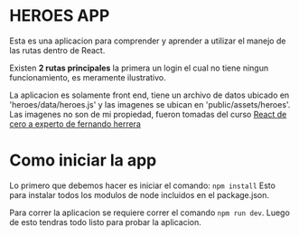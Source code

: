# HEROES APP
Esta es una aplicacion para comprender y aprender a utilizar el manejo de las rutas dentro de React.

Existen **2 rutas principales** la primera un login el cual no tiene ningun funcionamiento, es meramente ilustrativo.

La aplicacion es solamente front end, tiene un archivo de datos ubicado en  'heroes/data/heroes.js' y las imagenes se ubican en 'public/assets/heroes'. Las imagenes no son de mi propiedad,  fueron tomadas del curso [React de cero a experto de fernando  herrera](https://www.udemy.com/course/react-cero-experto/)

# Como iniciar la app
Lo primero que debemos hacer es iniciar el comando:
`npm install` Esto para instalar todos los modulos de node incluidos en el package.json.

Para correr la aplicacion se requiere correr el comando `npm run dev`. Luego de esto tendras todo listo para probar la aplicacion.
